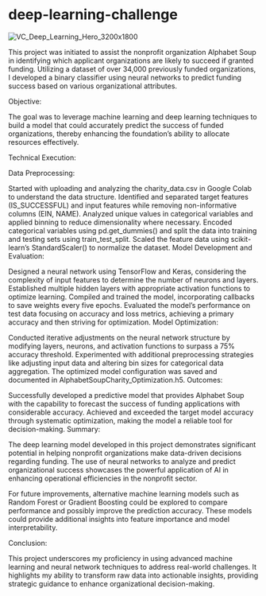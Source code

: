 # deep-learning-challenge

![VC_Deep_Learning_Hero_3200x1800](https://github.com/IsmaelG8/deep-learning-challenge/assets/128990362/0b46d83e-2f50-4b30-9aba-8ee9296f5b77)


This project was initiated to assist the nonprofit organization Alphabet Soup in identifying which applicant organizations are likely to succeed if granted funding. Utilizing a dataset of over 34,000 previously funded organizations, I developed a binary classifier using neural networks to predict funding success based on various organizational attributes.

Objective:

The goal was to leverage machine learning and deep learning techniques to build a model that could accurately predict the success of funded organizations, thereby enhancing the foundation’s ability to allocate resources effectively.

Technical Execution:

Data Preprocessing:

Started with uploading and analyzing the charity_data.csv in Google Colab to understand the data structure.
Identified and separated target features (IS_SUCCESSFUL) and input features while removing non-informative columns (EIN, NAME).
Analyzed unique values in categorical variables and applied binning to reduce dimensionality where necessary.
Encoded categorical variables using pd.get_dummies() and split the data into training and testing sets using train_test_split.
Scaled the feature data using scikit-learn’s StandardScaler() to normalize the dataset.
Model Development and Evaluation:

Designed a neural network using TensorFlow and Keras, considering the complexity of input features to determine the number of neurons and layers.
Established multiple hidden layers with appropriate activation functions to optimize learning.
Compiled and trained the model, incorporating callbacks to save weights every five epochs.
Evaluated the model’s performance on test data focusing on accuracy and loss metrics, achieving a primary accuracy and then striving for optimization.
Model Optimization:

Conducted iterative adjustments on the neural network structure by modifying layers, neurons, and activation functions to surpass a 75% accuracy threshold.
Experimented with additional preprocessing strategies like adjusting input data and altering bin sizes for categorical data aggregation.
The optimized model configuration was saved and documented in AlphabetSoupCharity_Optimization.h5.
Outcomes:

Successfully developed a predictive model that provides Alphabet Soup with the capability to forecast the success of funding applications with considerable accuracy.
Achieved and exceeded the target model accuracy through systematic optimization, making the model a reliable tool for decision-making.
Summary:

The deep learning model developed in this project demonstrates significant potential in helping nonprofit organizations make data-driven decisions regarding funding. The use of neural networks to analyze and predict organizational success showcases the powerful application of AI in enhancing operational efficiencies in the nonprofit sector.

For future improvements, alternative machine learning models such as Random Forest or Gradient Boosting could be explored to compare performance and possibly improve the prediction accuracy. These models could provide additional insights into feature importance and model interpretability.

Conclusion:

This project underscores my proficiency in using advanced machine learning and neural network techniques to address real-world challenges. It highlights my ability to transform raw data into actionable insights, providing strategic guidance to enhance organizational decision-making.
